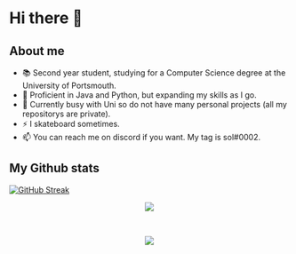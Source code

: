 # Hi there 👋

<!--
**UP2013168/UP2013168** is a ✨ _special_ ✨ repository because its `README.md` (this file) appears on your GitHub profile.

Here are some ideas to get you started:

- 🔭 I’m currently working on ...
- 🌱 I’m currently learning ...
- 👯 I’m looking to collaborate on ...
- 🤔 I’m looking for help with ...
- 💬 Ask me about ...
- 📫 How to reach me: ...
- 😄 Pronouns: ...
- ⚡ Fun fact: ...
-->

## About me

- 📚 Second year student, studying for a Computer Science degree at the University of Portsmouth.
- 🔭 Proficient in Java and Python, but expanding my skills as I go.
- 🤔 Currently busy with Uni so do not have many personal projects (all my repositorys are private).
- ⚡ I skateboard sometimes.
- 📫 You can reach me on discord if you want. My tag is sol#0002.

## My Github stats

[![GitHub Streak](https://github-readme-streak-stats.herokuapp.com?user=UP2013168&theme=gruvbox&date_format=M%20j%5B%2C%20Y%5D)](https://git.io/streak-stats)

<p align = "center">
  <img  src = "https://github-readme-stats.vercel.app/api?username=UP2013168&show_icons=true&theme=radical&line_height=27&hide_border=true">
</p>

<br>

<p align = "center">
 <img src="https://activity-graph.herokuapp.com/graph?username=UP2013168&theme=redical&hide_border=true">
</p>
<!--
<hr>
